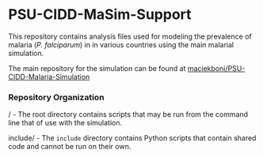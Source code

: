 # PSU-CIDD-MaSim-Support

This repository contains analysis files used for modeling the prevalence of malaria (*P. falciparum*) in in various countries using the main malarial simulation.

The main repository for the simulation can be found at [maciekboni/PSU-CIDD-Malaria-Simulation](https://github.com/maciekboni/PSU-CIDD-Malaria-Simulation)

### Repository Organization

/ - The root directory contains scripts that may be run from the command line that of use with the simulation.

include/ - The `include` directory contains Python scripts that contain shared code and cannot be run on their own.
